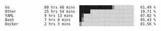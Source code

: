 <!--START_SECTION:waka-->

```text
Go                80 hrs 48 mins  ███████████████▒░░░░░░░░░   61.49 %
Other             25 hrs 54 mins  █████░░░░░░░░░░░░░░░░░░░░   19.71 %
YAML              9 hrs 13 mins   █▓░░░░░░░░░░░░░░░░░░░░░░░   07.02 %
Bash              7 hrs 8 mins    █▒░░░░░░░░░░░░░░░░░░░░░░░   05.43 %
Docker            2 hrs 3 mins    ▒░░░░░░░░░░░░░░░░░░░░░░░░   01.56 %
```

<!--END_SECTION:waka-->

